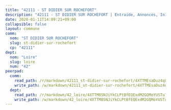 ```yaml
---
title: "42111 - ST DIDIER SUR ROCHEFORT"
description: "42111 - ST DIDIER SUR ROCHEFORT | Entraide, Annonces, Initiatives"
date: 2020-01-11T14:09:21+09:00
collapsible: false
layout: commune
comm:
  nom: "ST DIDIER SUR ROCHEFORT"
  slug: st-didier-sur-rochefort
  cp: "42111"
dept:
  nom: "Loire"
  slug: loire
  num: "42"
peerpad:
  comm:
    read_path: /r/markdown/42111_st-didier-sur-rochefort/4XTTMEsaDuz4qLTeDwjYmGq9t4SfZ8WegpJE2MPoUjonHAawe
    write_path: /w/markdown/42111_st-didier-sur-rochefort/4XTTMEsaDuz4qLTeDwjYmGq9t4SfZ8WegpJE2MPoUjonHAawe-K3TgV3aDDhJuFnwcMCrtAeeY84qCWRBqvHepNzC7LZEsMkxPNpV7Z2UoXq15Hn8Xzz9GQaaTKTwxg1f56jFPS66HimeuVXWBZ95eujWW3ru9Y3hcTvL5wgowCJixSgidZL5F5V2c
  dept:
    read_path: /r/markdown/42_loire/4XTTM8SNJiYkCLPtBfEQExdM2GQMoYUSTuTytLrQfQVaaYJeW
    write_path: /w/markdown/42_loire/4XTTM8SNJiYkCLPtBfEQExdM2GQMoYUSTuTytLrQfQVaaYJeW-K3TgUi5YJecchkttgL3M6Pu99u8hH2akRrHDb4XXZXATCvGiyzrNbe23fQbzNYiKWDR2re6vQN4Gxv5BQ2dayjGg1AqxtpHRtgi6cm74UeqjVtXM2ZJFa6mvBKTRc4s3X6tJYycN
---
```


